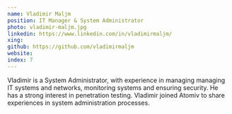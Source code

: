 ```yaml
---
name: Vladimir Maljm
position: IT Manager & System Administrator
photo: vladimir-maljm.jpg
linkedin: https://www.linkedin.com/in/vladimirmaljm/
xing: 
github: https://github.com/vladimirmaljm
website: 
index: 7
---
```

Vladimir is a System Administrator, with experience in managing managing IT systems and networks, monitoring systems and ensuring security. He has a strong interest in penetration testing. Vladimir joined Atomiv to share experiences in system administration processes.